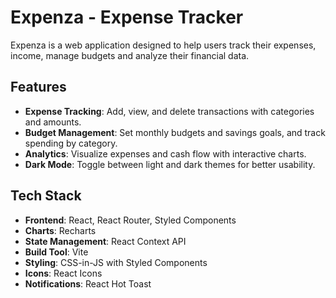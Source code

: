 # Expenza - Expense Tracker

Expenza is a web application designed to help users track their expenses, income, manage budgets and analyze their financial data.

## Features

-   **Expense Tracking**: Add, view, and delete transactions with categories and amounts.
-   **Budget Management**: Set monthly budgets and savings goals, and track spending by category.
-   **Analytics**: Visualize expenses and cash flow with interactive charts.
-   **Dark Mode**: Toggle between light and dark themes for better usability.

## Tech Stack

-   **Frontend**: React, React Router, Styled Components
-   **Charts**: Recharts
-   **State Management**: React Context API
-   **Build Tool**: Vite
-   **Styling**: CSS-in-JS with Styled Components
-   **Icons**: React Icons
-   **Notifications**: React Hot Toast

